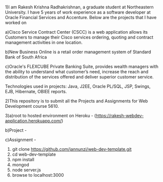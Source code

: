 1)I am Rakesh Krishna Radhakrishnan, a graduate student at Northeastern University. I have 5 years of work experience as a software developer at Oracle Financial Services and Accenture. Below are the projects that I have worked on

a)Cisco Service Contract Center (CSCC) is a web application allows its Customers to manage their Cisco services ordering, quoting and contract management activities in one location.

b)New Business Online is a retail order management system of Standard Bank of South Africa

c)Oracle's FLEXCUBE Private Banking Suite, provides wealth managers with the ability to understand what customer’s need, increase the reach and distribution of the services offered and deliver superior customer service.

Technologies used in projects: Java, J2EE, Oracle PL/SQL, JSP, Swings, EJB, Hibernate, OBIEE reports.

2)This repository is to submit all the Projects and Assignments for Web Development course 5610.

3)a)root to hosted environment on Heroku - (https://rakesh-webdev-application.herokuapp.com/)

b)Project -

c)Assignment -

1. git clone https://github.com/jannunzi/web-dev-template.git
1. cd web-dev-template
1. npm install
1. mongod
1. node server.js
1. browse to localhost:3000
